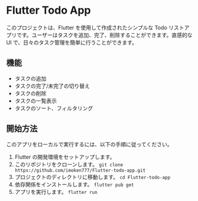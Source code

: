 # Flutter Todo App

このプロジェクトは、Flutter を使用して作成されたシンプルな Todo リストアプリです。ユーザーはタスクを追加、完了、削除することができます。直感的な UI で、日々のタスク管理を簡単に行うことができます。

## 機能

- タスクの追加
- タスクの完了/未完了の切り替え
- タスクの削除
- タスクの一覧表示
- タスクのソート、フィルタリング

## 開始方法

このアプリをローカルで実行するには、以下の手順に従ってください。

1. Flutter の開発環境をセットアップします。
2. このリポジトリをクローンします。
   `git clone https://github.com/imoken777/Flutter-todo-app.git`
3. プロジェクトのディレクトリに移動します。
   `cd Flutter-todo-app`
4. 依存関係をインストールします。
   `flutter pub get`
5. アプリを実行します。
   `flutter run`
